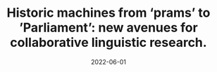 ---
title: "Historic machines from ‘prams’ to ’Parliament’: new avenues for collaborative linguistic research."
collection: talks
type: "Conference talk"
permalink: /talks/2022-06-01-dhbelelux
venue: "DH Benelux 2022: RE-MIX. Creation and alteration in DH"
date: 2022-06-01
location: "University of Luxembourg"
---